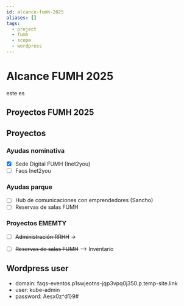 ```yaml
---
id: alcance-fumh-2025
aliases: []
tags:
  - project
  - fumh
  - scope
  - wordpress
---
```


# Alcance FUMH 2025

este es

## Proyectos FUMH 2025

## Proyectos
### Ayudas nominativa

-   [x] Sede Digital FUMH (Inet2you)
-   [ ] Faqs Inet2you
### Ayudas parque

-   [ ] Hub de comunicaciones con emprendedores (Sancho)
-   [ ] Reservas de salas FUMH

### Proyectos EMEMTY

-   [ ] ~~Administración RRHH~~ -> 
-   [ ] ~~Reservas de salas FUMH~~ --> Inventario


## Wordpress user
- domain: faqs-eventos.p1swjeotns-jqp3vpq0j350.p.temp-site.link
- user: kube-admin
- password: Aesx0z^d1}9#
